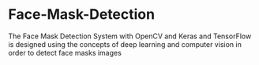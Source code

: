 # Face-Mask-Detection

The Face Mask Detection System with OpenCV and Keras and TensorFlow is designed using the concepts of deep learning and computer vision in order to detect face masks images
